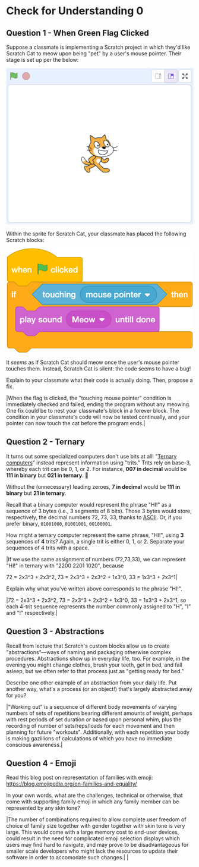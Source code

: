 # Check for Understanding 0 

## Question 1 - When Green Flag Clicked

Suppose a classmate is implementing a Scratch project in which they'd like Scratch Cat to meow upon being "pet" by a user's mouse pointer. Their stage is set up per the below:

![stage](check0_q1_1.png)

Within the sprite for Scratch Cat, your classmate has placed the following Scratch blocks:

![block](check0_q1_2.png)

It *seems* as if Scratch Cat should meow once the user's mouse pointer touches them. Instead, Scratch Cat is silent: the code seems to have a bug!

Explain to your classmate what their code is actually doing. Then, propose a fix.

|When the flag is clicked, the "touching mouse pointer" condition is immediately checked and failed, ending the program without any meowing. One fix could be to nest your classmate's block in a forever block. The condition in your classmate's code will now be tested continually, and your pointer can now touch the cat before the program ends.|

## Question 2 - Ternary

It turns out some specialized computers don't use bits at all! "[Ternary computers](https://en.wikipedia.org/wiki/Ternary_computer)" instead represent information using "trits." Trits rely on base-3, whereby each trit can be 0, 1, or 2. For instance, **007 in decimal** would be **111 in binary** but **021 in ternary**. 🤔 

Without the (unnecessary) leading zeroes, **7 in decimal** would be **111 in binary** but **21 in ternary**.

Recall that a binary computer would represent the phrase "HI!" as a sequence of 3 bytes (i.e., 3 segments of 8 bits). Those 3 bytes would store, respectively, the decimal numbers 72, 73, 33, thanks to [ASCII](https://www.rapidtables.com/code/text/ascii-table.html). Or, if you prefer binary, `01001000`, `01001001`, `00100001`. 

How might a ternary computer represent the same phrase, "HI!", using **3** sequences of **4** trits? Again, a single trit is either 0, 1, or 2. Separate your sequences of 4 trits with a space.

|If we use the same assignment of numbers (72,73,33), we can represent "HI!" in ternary with "2200 2201 1020", because 

72 = 2x3^3 + 2x3^2, 73 = 2x3^3 + 2x3^2 + 1x3^0, 33 = 1x3^3 + 2x3^1|

Explain why what you've written above corresponds to the phrase "HI!".

|72 = 2x3^3 + 2x3^2, 73 = 2x3^3 + 2x3^2 + 1x3^0, 33 = 1x3^3 + 2x3^1, so each 4-trit sequence represents the number commonly assigned to "H", "I" and "!" respectively.|

## Question 3 - Abstractions

Recall from lecture that Scratch's custom blocks allow us to create "abstractions"—ways of naming and packaging otherwise complex procedures. Abstractions show up in everyday life, too. For example, in the evening you might change clothes, brush your teeth, get in bed, and fall asleep, but we often refer to that process just as "getting ready for bed."

Describe one other example of an abstraction from your daily life. Put another way, what's a process (or an object!) that's largely abstracted away for you?

|"Working out" is a sequence of different body movements of varying numbers of sets of repetitions bearing different amounts of weight, perhaps with rest periods of set duration or based upon personal whim, plus the recording of number of sets/reps/loads for each movement and then planning for future "workouts". Additionally, with each repetition your body is making gazillions of calculations of which you have no immediate conscious awareness.| 

## Question 4 - Emoji

Read this blog post on representation of families with emoji: <https://blog.emojipedia.org/on-families-and-equality/>

In your own words, what are the challenges, technical or otherwise, that come with supporting family emoji in which any family member can be represented by any skin tone?

|The number of combinations required to allow complete user freedom of choice of family size together with gender together with skin tone is very large. This would come with a large memory cost to end-user devices, could result in the need for complicated emoji selection displays which users may find hard to navigate, and may prove to be disadvantageous for smaller scale developers who might lack the resources to update their software in order to accomodate such changes.|       |
